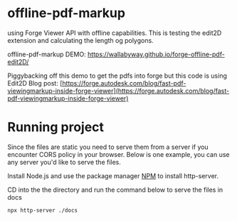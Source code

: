 # offline-pdf-markup

using Forge Viewer API with offline capabilities. This is testing the edit2D extension and calculating the length og polygons.

offline-pdf-markup DEMO: https://wallabyway.github.io/forge-offline-pdf-edit2D/

Piggybacking off this demo to get the pdfs into forge but this code is using Edit2D
Blog post: [https://forge.autodesk.com/blog/fast-pdf-viewingmarkup-inside-forge-viewer](https://forge.autodesk.com/blog/fast-pdf-viewingmarkup-inside-forge-viewer)

# Running project

Since the files are static you need to serve them from a server if you encounter CORS policy in your browser.
Below is one example, you can use any server you'd like to serve the files.

Install Node.js and use the package manager [NPM](https://www.npmjs.com/) to install http-server.

CD into the the directory and run the command below to serve the files in docs

```bash
npx http-server ./docs
```
